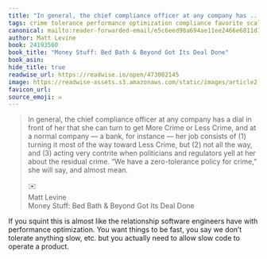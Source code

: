 ```yaml
---
title: "In general, the chief compliance officer at any company has ..."
tags: crime tolerance performance optimization compliance favorite scalability system-design
canonical: mailto:reader-forwarded-email/e5c6eed98a694ae11ee2466e6811d1d5
author: Matt Levine
book: 24193560
book_title: "Money Stuff: Bed Bath & Beyond Got Its Deal Done"
book_asin: 
hide_title: true
readwise_url: https://readwise.io/open/473002145
image: https://readwise-assets.s3.amazonaws.com/static/images/article2.74d541386bbf.png
favicon_url: 
source_emoji: ✉️
---
```


> In general, the chief compliance officer at any company has a dial in front of her that she can turn to get More Crime or Less Crime, and at a normal company — a bank, for instance — her job consists of (1) turning it most of the way toward Less Crime, but (2) not all the way, and (3) acting very contrite when politicians and regulators yell at her about the residual crime. “We have a zero-tolerance policy for crime,” she will say, and almost mean.
> <div class="quoteback-footer"><div class="quoteback-avatar"><span class="mini-emoji"> ✉️</span></div><div class="quoteback-metadata"><div class="metadata-inner"><span style="display:none">FROM:</span><div aria-label="Matt Levine" class="quoteback-author"> Matt Levine</div><div aria-label="Money Stuff: Bed Bath & Beyond Got Its Deal Done" class="quoteback-title"> Money Stuff: Bed Bath & Beyond Got Its Deal Done</div></div></div></div>

If you squint this is almost like the relationship software engineers have with performance optimization. You want things to be fast, you say we don’t tolerate anything slow, etc. but you actually need to allow slow code to operate a product. 